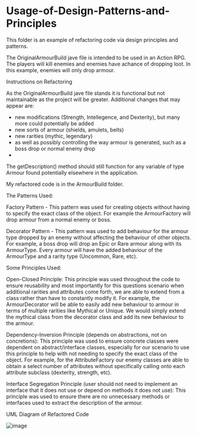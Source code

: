 # Usage-of-Design-Patterns-and-Principles
This folder is an example of refactoring code via design principles and patterns. 

The OriginalArmourBuild jave file is intended to be used in an Action RPG. The players will kill enemies and enemies have achance of dropping loot.
In this example, enemies will only drop armour.

Instructions on Refactoring

As the OriginalArmourBuild jave file stands it is functional but not maintainable as the project will be greater.
Additional changes that may appear are:
- new modifications (Strength, Intellegence, and Dexterity), but many more could potentially be added
- new sorts of armour (shields, amulets, belts)
- new rarities (mythic, legendary)
- as well as possibly controlling the way armour is generated, such as a boss drop or normal enemy drop
- 
The getDescription() method should still function for any variable of type Armour found potentially elsewhere in the application.


My refactored code is in the ArmourBuild folder.

The Patterns Used:

Factory Pattern - This pattern was used for creating objects without having to specify the exact class of the object. For example the ArmourFactory will drop armour from a normal enemy or boss.

Decorator Pattern - This pattern was used to add behaviour for the armour type dropped by an enemy without affecting the behaviour of other objects. For example, a boss drop will drop an Epic or Rare armour along with its ArmourType. Every armour will have the added behaviour of the ArmourType and a rarity type (Uncommon, Rare, etc).

Some Principles Used:

Open-Closed Principle: This principle was used throughout the code to ensure reusability and most importantly for this questions scenario when additional rarities and attributes come forth, we are able to extend from a class rather than have to constantly modify it. For example, the ArmourDecorator will be able to easily add new behaviour to armour in terms of multiple rarities like Mythical or Unique. We would simply extend the mythical class from the decorator class and add its new behaviour to the armour.

Dependency-Inversion Principle (depends on abstractions, not on concretions): This principle was used to ensure concrete classes were dependent on abstract/interface classes, especially for our scenario to use this principle to help with not needing to specify the exact class of the object. For example, for the AttributeFactory our enemy classes are able to obtain a select number of attributes without specifically calling onto each attribute subclass (dexterity, strength, etc).

Interface Segregation Principle (user should not need to implement an interface that it does not use or depend on methods it does not use): This principle was used to ensure there are no unnecessary methods or interfaces used to extract the description of the armour. 

UML Diagram of Refactored Code

![image](https://user-images.githubusercontent.com/89663127/154098238-5b83dbb5-6828-417e-9794-616f5ca69c31.png)

